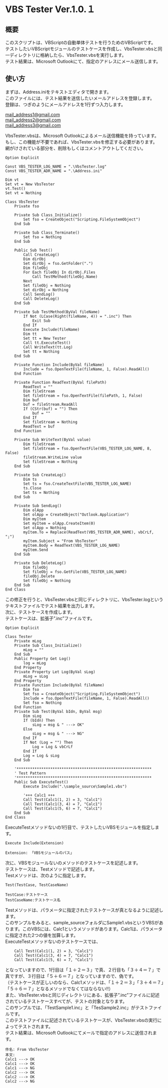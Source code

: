# VBS Tester Ver.1.0.１

## 概要
このスクリプトは、VBScriptの自動単体テストを行うためのVBScriptです。  
テストしたいVBScriptモジュールのテストケースを作成し、VbsTester.vbsと同一ディレクトリに格納したら、VbsTester.vbsを実行します。  
テスト結果は、Microsoft Outlookにて、指定のアドレスにメール送信します。

## 使い方
まずは、Address.iniをテキストエディタで開きます。  
このファイルには、テスト結果を送信したいメールアドレスを登録します。  
登録は、つぎのようにメールアドレスを1行ずつ入力します。  
  
  mail_address1@gmail.com  
  mail_address2@gmail.com  
  mail_address3@gmail.com  
  
VbsTester.vbsは、Microsoft Outlookによるメール送信機能を持っています。  
もし、この機能が不要であれば、VbsTester.vbsを修正する必要があります。  
網がけされている部分を、削除もしくはコメントアウトしてください。  


    Option Explicit

    Const VBS_TESTER_LOG_NAME = ".\VbsTester.log"
    Const VBS_TESTER_ADR_NAME = ".\Address.ini"

    Dim vt
    Set vt = New VbsTester
    vt.Test()
    Set vt = Nothing

    Class VbsTester
        Private fso

        Private Sub Class_Initialize()
            Set fso = CreateObject("Scripting.FileSystemObject")
        End Sub

        Private Sub Class_Terminate()
            Set fso = Nothing
        End Sub

        Public Sub Test()
            Call CreateLog()
            Dim dirObj
            Set dirObj = fso.GetFolder(".")
            Dim fileObj
            For Each fileObj In dirObj.Files
                Call TestMethod(fileObj.Name)
            Next
            Set fileObj = Nothing
            Set dirObj = Nothing
            Call SendLog()
            Call DeleteLog()
        End Sub

        Private Sub TestMethod(ByVal fileName)
            If Not (LCase(Right(fileName, 4)) = ".inc") Then
                Exit Sub
            End If
            Execute Include(fileName)
            Dim tt
            Set tt = New Tester
            Call tt.ExecuteTest()
            Call WriteText(tt.Log)
            Set tt = Nothing
        End Sub

        Private Function Include(ByVal fileName)
            Include = fso.OpenTextFile(fileName, 1, False).ReadAll()
        End Function

        Private Function ReadText(ByVal filePath)
            ReadText = ""
            Dim fileStream
            Set fileStream = fso.OpenTextFile(filePath, 1, False)
            Dim buf
            buf = fileStream.ReadAll
            If (CStr(buf) = "") Then
                buf = ""
            End If
            Set fileStream = Nothing
            ReadText = buf
        End Function

        Private Sub WriteText(ByVal value)
            Dim fileStream
            Set fileStream = fso.OpenTextFile(VBS_TESTER_LOG_NAME, 8, False)
            fileStream.WriteLine value
            Set fileStream = Nothing
        End Sub

        Private Sub CreateLog()
            Dim ts
            Set ts = fso.CreateTextFile(VBS_TESTER_LOG_NAME)
            ts.Close
            Set ts = Nothing
        End Sub

        Private Sub SendLog()
            Dim olApp
            Set olApp = CreateObject("Outlook.Application")
            Dim myItem
            Set myItem = olApp.CreateItem(0)
            Set olApp = Nothing
            myItem.To = Replace(ReadText(VBS_TESTER_ADR_NAME), vbCrLf, ";")
            myItem.Subject = "From VbsTester"
            myItem.Body = ReadText(VBS_TESTER_LOG_NAME)
            myItem.Send
        End Sub

        Private Sub DeleteLog()
            Dim fileObj
            Set fileObj = fso.GetFile(VBS_TESTER_LOG_NAME)
            fileObj.Delete
            Set fileObj = Nothing
        End Sub
    End Class

この修正を行うと、VbsTester.vbsと同じディレクトリに、VbsTester.logというテキストファイルでテスト結果を出力します。  
次に、テストケースを作成します。  
テストケースは、拡張子”.inc”ファイルです。  

    Option Explicit

    Class Tester
        Private mLog
        Private Sub Class_Initialize()
            mLog = ""
        End Sub
        Public Property Get Log()
            log = mLog
        End Property
        Private Property Let Log(ByVal sLog)
            mLog = sLog
        End Property
        Private Function Include(ByVal fileName)
            Dim fso
            Set fso = CreateObject("Scripting.FileSystemObject")
            Include = fso.OpenTextFile(fileName, 1, False).ReadAll()
            Set fso = Nothing
        End Function
        Private Sub Test(ByVal bIdn, ByVal msg)
            Dim sLog
            If (bIdn) Then
                sLog = msg & " ---> OK"
            Else
                sLog = msg & " ---> NG"
            End If
            If Not (Log = "") Then
                Log = Log & vbCrLf
            End If
            Log = Log & sLog
        End Sub

        '************************************************************
        ' Test Pattern
        '************************************************************
        Public Sub ExecuteTest()
            Execute Include(".\sample_source\Sample1.vbs")

            '+++ Calc1 +++
            Call Test(Calc1(1, 2) = 3, "Calc1")
            Call Test(Calc1(3, 4) = 7, "Calc1")
            Call Test(Calc1(5, 6) = 7, "Calc1")
        End Sub
    End Class

ExecuteTestメソッドないの1行目で、テストしたいVBSモジュールを指定します。

    Execute Include(Extension)

    Extension: 「VBSモジュールのパス」

次に、VBSモジュールないのメソッドのテストケースを記述します。  
テストケースは、Testメソッドで記述します。  
Testメソッドは、次のように指定します。  

    Test(TestCase, TestCaseName)

    TestCase:テストケース
    TestCaseName:テストケース名

Testメソッドは、パラメータに指定されたテストケースが真となるように記述します。  
このサンプルをみると、sample_sourceフォルダにSample1.vbsというVBSがあります。このVBSには、Calc1というメソッドがあります。Calc1は、パラメータに指定された2つの値を加算します。  
ExecuteTestメソッドないのテストケースでは、  

        Call Test(Calc1(1, 2) = 3, "Calc1")
        Call Test(Calc1(3, 4) = 7, "Calc1")
        Call Test(Calc1(5, 6) = 7, "Calc1")

となっていますので、1行目は「１＋２＝３」で真、２行目も「３＋４＝７」で真ですが、３行目は「５＋６＝７」となっていますので、偽です。  
（テストケースが正しいのなら、Calc1メソッドは、「１＋２＝３」「３＋４＝７」「５＋６＝７」となるメソッドでなくてはならない!!）  
また、VbsTester.vbsと同じディレクトリにある、拡張子”.inc”ファイルに記述されているテストケースすべてが、テストの対象となります。  
このサンプルでは、「TestSample1.inc」と「TesSample2.inc」がテストファイルです。  
このテストファイルに記述されているテストケースが、VbsTester.vbsの実行によってテストされます。  
テスト結果は、Microsoft Outlookにてメールで指定のアドレスに送信されます。  

    件名: From VbsTester
    本文:
    Calc1 ---> OK 
    Calc1 ---> OK 
    Calc1 ---> NG 
    Calc2 ---> OK 
    Calc2 ---> OK 
    Calc2 ---> NG

